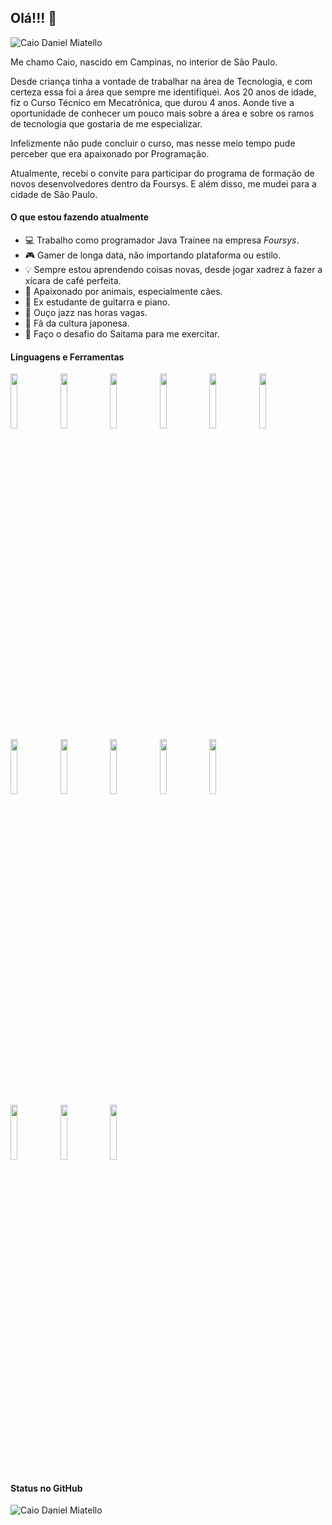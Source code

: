 <!--Primeira frase-->
## Olá!!! 👋 

<!--Badge de quantidade de views-->
<img src="https://komarev.com/ghpvc/?username=caio-miatello&label=Profile%20views&color=0e75b6&style=social" alt="Caio Daniel Miatello" />


<!--Texto de apresentação-->
Me chamo Caio, nascido em Campinas, no interior de São Paulo. 

Desde criança tinha a vontade de trabalhar na área de Tecnologia, e com certeza essa foi a área que sempre me identifiquei. Aos 20 anos de idade, fiz o Curso Técnico em Mecatrônica, que durou 4 anos. Aonde tive a oportunidade de conhecer um pouco mais sobre a área e sobre os ramos de tecnologia que gostaria de me especializar.

Infelizmente não pude concluir o curso, mas nesse meio tempo pude perceber que era apaixonado por Programação.

Atualmente, recebi o convite para participar do programa de formação de novos desenvolvedores dentro da Foursys. E além disso, me mudei para a cidade de São Paulo.


#### O que estou fazendo atualmente
- :computer:  Trabalho como programador Java Trainee na empresa *Foursys*.
- :video_game:  Gamer de longa data, não importando plataforma ou estilo.
- :bulb:   Sempre estou aprendendo coisas novas, desde jogar xadrez à fazer a xícara de café perfeita.
- :dog:  Apaixonado por animais, especialmente cães.
- :musical_note:  Ex estudante de guitarra e piano.
- :saxophone:  Ouço jazz nas horas vagas.
- :japanese_castle: Fã da cultura japonesa.
- :muscle:  Faço o desafio do Saitama para me exercitar.


#### Linguagens e Ferramentas

<!--Imagens do site vectorlogo.zone--> 
<code><img width="15%" src="https://www.vectorlogo.zone/logos/visualstudio_code/visualstudio_code-ar21.svg"></code> <code><img width="15%" src="https://www.vectorlogo.zone/logos/java/java-ar21.svg"></code> <code><img width="15%" src="https://www.vectorlogo.zone/logos/javascript/javascript-ar21.svg"></code> <code><img width="15%" src="https://www.vectorlogo.zone/logos/eclipse/eclipse-ar21.svg"></code> <code><img width="15%" src="https://www.vectorlogo.zone/logos/mysql/mysql-ar21.svg"></code> <code><img width="15%" src="https://www.vectorlogo.zone/logos/hibernate/hibernate-ar21.svg"></code> <code><img width="15%" src="https://www.vectorlogo.zone/logos/mit_scratch/mit_scratch-ar21.svg"></code> <code><img width="15%" src="https://www.vectorlogo.zone/logos/angular/angular-ar21.svg"></code> <code><img width="15%" src="https://www.vectorlogo.zone/logos/netlifyapp_watercss/netlifyapp_watercss-ar21.svg"></code> <code><img width="15%" src="https://www.vectorlogo.zone/logos/w3_html5/w3_html5-ar21.svg"></code> <code><img width="15%" src="https://www.vectorlogo.zone/logos/typescriptlang/typescriptlang-ar21.svg"></code> <code> <img width="15%" src="https://www.vectorlogo.zone/logos/github/github-ar21.svg"></code> </code><code><img width="15%" src="https://www.vectorlogo.zone/logos/git-scm/git-scm-ar21.svg"></code> <code><img width="15%" src="https://www.vectorlogo.zone/logos/discordapp/discordapp-ar21.svg"></code>


#### Status no GitHub
<!--Bloco de avaliação de perfil-->
<img align="center" src="https://github-readme-stats.vercel.app/api?username=caio-miatello&show_icons=true&locale=en" alt="Caio Daniel Miatello" />